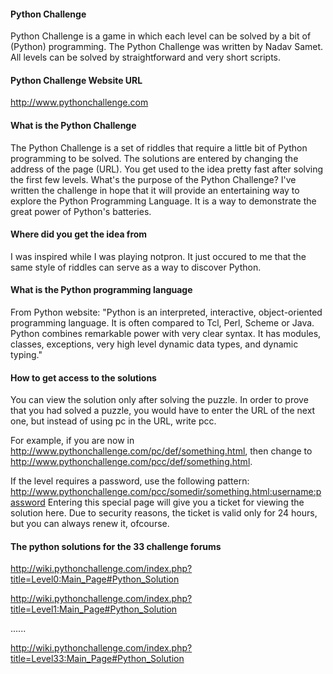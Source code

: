 #### Python Challenge
Python Challenge is a game in which each level can be solved by a bit of (Python) programming. The Python Challenge was written by Nadav Samet. All levels can be solved by straightforward and very short scripts.

#### Python Challenge Website URL
http://www.pythonchallenge.com

#### What is the Python Challenge
The Python Challenge is a set of riddles that require a little bit of Python programming to be solved. The solutions are entered by changing the address of the page (URL). You get used to the idea pretty fast after solving the first few levels.
What's the purpose of the Python Challenge? 
I've written the challenge in hope that it will provide an entertaining way to explore the Python Programming Language. It is a way to demonstrate the great power of Python's batteries.

#### Where did you get the idea from
I was inspired while I was playing notpron. It just occured to me that the same style of riddles can serve as a way to discover Python.

#### What is the Python programming language
From Python website: "Python is an interpreted, interactive, object-oriented programming language. It is often compared to Tcl, Perl, Scheme or Java. Python combines remarkable power with very clear syntax. It has modules, classes, exceptions, very high level dynamic data types, and dynamic typing."

#### How to get access to the solutions
You can view the solution only after solving the puzzle. In order to prove that you had solved a puzzle, you would have to enter the URL of the next one, but instead of using pc in the URL, write pcc.

For example, if you are now in http://www.pythonchallenge.com/pc/def/something.html, then change to http://www.pythonchallenge.com/pcc/def/something.html.

If the level requires a password, use the following pattern: http://www.pythonchallenge.com/pcc/somedir/something.html:username:password Entering this special page will give you a ticket for viewing the solution here. Due to security reasons, the ticket is valid only for 24 hours, but you can always renew it, ofcourse.

#### The python solutions for the 33 challenge forums
http://wiki.pythonchallenge.com/index.php?title=Level0:Main_Page#Python_Solution

http://wiki.pythonchallenge.com/index.php?title=Level1:Main_Page#Python_Solution

......

http://wiki.pythonchallenge.com/index.php?title=Level33:Main_Page#Python_Solution

